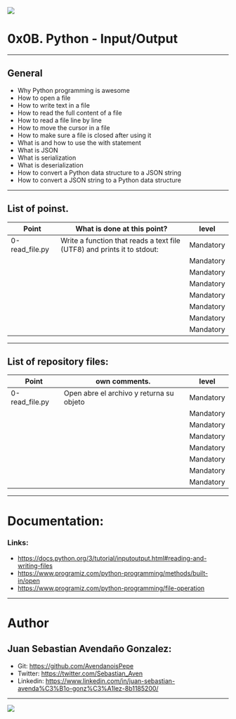 ![](https://parzibyte.me/blog/wp-content/uploads/2018/12/Leer-archivos-de-texto-con-Python.png)

# 0x0B. Python - Input/Output

------------

## General

- Why Python programming is awesome
- How to open a file
- How to write text in a file
- How to read the full content of a file
- How to read a file line by line
- How to move the cursor in a file
- How to make sure a file is closed after using it
- What is and how to use the with statement
- What is JSON
- What is serialization
- What is deserialization
- How to convert a Python data structure to a JSON string
- How to convert a JSON string to a Python data structure

------------

## List of poinst.

|  Point | What is done at this point? | level |
| ------------ | ------------ | ------------ |
| 0-read_file.py | Write a function that reads a text file (UTF8) and prints it to stdout: | Mandatory |
|  |  | Mandatory |
|  |  | Mandatory |
|  |  | Mandatory |
|  |  | Mandatory |
|  |  | Mandatory |
|  |  | Mandatory |
|  |  | Mandatory |

------------

## List of repository files:

|  Point | own comments.  | level |
| ------------ | ------------ | ------------ |
| 0-read_file.py | Open abre el archivo y returna su objeto | Mandatory |
|  |  | Mandatory |
|  |  | Mandatory |
|  |  | Mandatory |
|  |  | Mandatory |
|  |  | Mandatory |
|  |  | Mandatory |
|  |  | Mandatory |

------------

# Documentation:

### Links:

- https://docs.python.org/3/tutorial/inputoutput.html#reading-and-writing-files
- https://www.programiz.com/python-programming/methods/built-in/open
- https://www.programiz.com/python-programming/file-operation

------------

# Author


## Juan Sebastian Avendaño Gonzalez:
- Git: https://github.com/AvendanoisPepe
- Twitter: https://twitter.com/Sebastian_Aven
- Linkedin: https://www.linkedin.com/in/juan-sebastian-avenda%C3%B1o-gonz%C3%A1lez-8b1185200/


------------


![](https://scontent.fbog4-1.fna.fbcdn.net/v/t39.30808-6/271153206_3074657909465585_6907762404450913633_n.jpg?_nc_cat=105&_nc_rgb565=1&ccb=1-5&_nc_sid=730e14&_nc_ohc=Wm9imN7mxqAAX_DgRTy&_nc_ht=scontent.fbog4-1.fna&oh=00_AT9bMuywrpnZKR3yaTAPu-lqwQ0uJpFTGIYQPM2wabvWlg&oe=61EB1180)